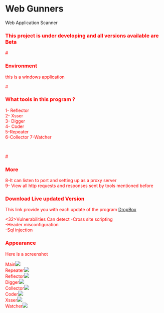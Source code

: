 # Web Gunners <br />
Web Application Scanner 

<h3><font color="red">This project is under developing and all versions available are Beta</fonr></h1>
#<h3> Environment</h3>
this is a windows application<br /> 

#<h3> What tools in this  program ? </h3>
 1- Reflector </br>
 2- Xsser <br>
 3- Digger</br>
 4- Coder</br>
 5-Repeater</br>
 6-Collector
 7-Watcher
 
<br />


#<h3> More </h3>
8-It can listen to port and setting up as a proxy server</br>
9- View all http requests and responses sent by tools mentioned before

<h3>Download Live updated Version</h3>
This link provide you with each update of the program 
<a href='https://www.dropbox.com/s/dpk5j1izdxajqag/Web%20Gunners%20Beta.exe?dl=0' >
DropBox
</a>


<32>Vulnerabilities Can detect</h3>
-Cross site scripting    
-Header misconfiguration </br>
     -Sql injection
<br /> 
<h3> Appearance </h3>
Here is a screenshot
<br /> 


Main<img src='http://i.imgur.com/XiH1jQx.png' /></br>
Repeater<img src='http://i.imgur.com/snyiDkF.png' /></br> 
Reflector<img src='http://i.imgur.com/lBrZFkY.png' /></br>
Digger<img src='http://i.imgur.com/WjfiXWs.png' /></br>
Collector<img src='http://i.imgur.com/Yjsvvcg.png' /></br>
Coder<img src='http://i.imgur.com/dEsxUCC.png' /></br>
Xsser<img src='http://i.imgur.com/9EYHrew.png' /></br>
Watcher<img src='http://i.imgur.com/D3DNOtM.png' /></br>
 

<br /><br /><br /><br /><br /><br /><br /><br /><br /><br /><br /><br /><br /><br /><br />
